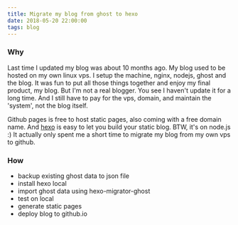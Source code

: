 ```yaml
---
title: Migrate my blog from ghost to hexo
date: 2018-05-20 22:00:00
tags: blog
---
```


### Why

Last time I updated my blog was about 10 months ago. My blog used to be hosted on my own linux vps. I setup the machine, nginx, nodejs, ghost and the blog. It was fun to put all those things together and enjoy my final product, my blog. But I'm not a real blogger. You see I haven't update it for a long time. And I still have to pay for the vps, domain, and maintain the 'system', not the blog itself.

Github pages is free to host static pages, also coming with a free domain name. And [hexo](https://hexo.io/) is easy to let you build your static blog. BTW, it's on node.js :) It actually only spent me a short time to migrate my blog from my own vps to github.

### How

- backup existing ghost data to json file
- install hexo local
- import ghost data using hexo-migrator-ghost
- test on local
- generate static pages
- deploy blog to github.io
